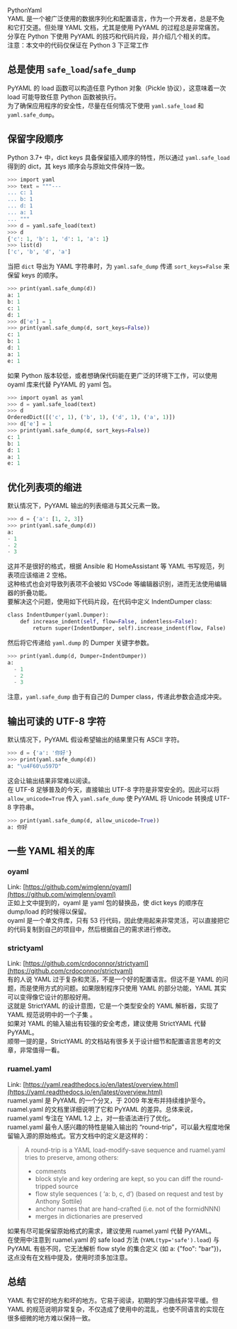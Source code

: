 PythonYaml<br />YAML 是一个被广泛使用的数据序列化和配置语言，作为一个开发者，总是不免和它打交道。但处理 YAML 文档，尤其是使用 PyYAML 的过程总是非常痛苦。<br />分享在 Python 下使用 PyYAML 的技巧和代码片段，并介绍几个相关的库。<br />注意：本文中的代码仅保证在 Python 3 下正常工作
<a name="WkobK"></a>
## 总是使用 `safe_load`/`safe_dump`
PyYAML 的 load 函数可以构造任意 Python 对象（Pickle 协议），这意味着一次 load 可能导致任意 Python 函数被执行。<br />为了确保应用程序的安全性，尽量在任何情况下使用 `yaml.safe_load` 和 `yaml.safe_dump`。
<a name="Cv95z"></a>
## 保留字段顺序
Python 3.7+ 中，dict keys 具备保留插入顺序的特性，所以通过 `yaml.safe_load` 得到的 dict，其 keys 顺序会与原始文件保持一致。
```python
>>> import yaml
>>> text = """---
... c: 1
... b: 1
... d: 1
... a: 1
... """
>>> d = yaml.safe_load(text)
>>> d
{'c': 1, 'b': 1, 'd': 1, 'a': 1}
>>> list(d)
['c', 'b', 'd', 'a']
```
当把 `dict` 导出为 YAML 字符串时，为 `yaml.safe_dump` 传递 `sort_keys=False` 来保留 keys 的顺序。
```python
>>> print(yaml.safe_dump(d))
a: 1
b: 1
c: 1
d: 1
>>> d['e'] = 1
>>> print(yaml.safe_dump(d, sort_keys=False))
c: 1
b: 1
d: 1
a: 1
e: 1
```
如果 Python 版本较低，或者想确保代码能在更广泛的环境下工作，可以使用 oyaml 库来代替 PyYAML 的 yaml 包。
```python
>>> import oyaml as yaml
>>> d = yaml.safe_load(text)
>>> d
OrderedDict([('c', 1), ('b', 1), ('d', 1), ('a', 1)])
>>> d['e'] = 1
>>> print(yaml.safe_dump(d, sort_keys=False))
c: 1
b: 1
d: 1
a: 1
e: 1
```
<a name="eZVh6"></a>
## 优化列表项的缩进
默认情况下，PyYAML 输出的列表缩进与其父元素一致。
```python
>>> d = {'a': [1, 2, 3]}
>>> print(yaml.safe_dump(d))
a:
- 1
- 2
- 3
```
这并不是很好的格式，根据 Ansible 和 HomeAssistant 等 YAML 书写规范，列表项应该缩进 2 空格。<br />这种格式也会对导致列表项不会被如 VSCode 等编辑器识别，进而无法使用编辑器的折叠功能。<br />要解决这个问题，使用如下代码片段，在代码中定义 IndentDumper class:
```python
class IndentDumper(yaml.Dumper):
    def increase_indent(self, flow=False, indentless=False):
        return super(IndentDumper, self).increase_indent(flow, False)
```
然后将它传递给 `yaml.dump` 的 Dumper 关键字参数。
```python
>>> print(yaml.dump(d, Dumper=IndentDumper))
a:
  - 1
  - 2
  - 3
```
注意，`yaml.safe_dump` 由于有自己的 Dumper class，传递此参数会造成冲突。
<a name="z0ajd"></a>
## 输出可读的 UTF-8 字符
默认情况下，PyYAML 假设希望输出的结果里只有 ASCII 字符。
```python
>>> d = {'a': '你好'}
>>> print(yaml.safe_dump(d))
a: "\u4F60\u597D"
```
这会让输出结果非常难以阅读。<br />在 UTF-8 足够普及的今天，直接输出 UTF-8 字符是非常安全的。因此可以将 `allow_unicode=True` 传入 `yaml.safe_dump` 使 PyYAML 将 Unicode 转换成 UTF-8 字符串。
```python
>>> print(yaml.safe_dump(d, allow_unicode=True))
a: 你好
```
<a name="EWPko"></a>
## 一些 YAML 相关的库
<a name="NtQYv"></a>
### oyaml
Link: [https://github.com/wimglenn/oyaml](https://github.com/wimglenn/oyaml)<br />正如上文中提到的，oyaml 是 yaml 包的替换品，使 dict keys 的顺序在 dump/load 的时候得以保留。<br />oyaml 是一个单文件库，只有 53 行代码，因此使用起来非常灵活，可以直接把它的代码复制到自己的项目中，然后根据自己的需求进行修改。
<a name="twtzS"></a>
### strictyaml
Link: [https://github.com/crdoconnor/strictyaml](https://github.com/crdoconnor/strictyaml)<br />有的人说 YAML 过于复杂和灵活，不是一个好的配置语言。但这不是 YAML 的问题，而是使用方式的问题。如果限制程序只使用 YAML 的部分功能，YAML 其实可以变得像它设计的那般好用。<br />这就是 StrictYAML 的设计意图，它是一个类型安全的 YAML 解析器，实现了 YAML 规范说明中的一个子集 。<br />如果对 YAML 的输入输出有较强的安全考虑，建议使用 StrictYAML 代替 PyYAML。<br />顺带一提的是，StrictYAML 的文档站有很多关于设计细节和配置语言思考的文章，非常值得一看。
<a name="Nlylz"></a>
### ruamel.yaml
Link: [https://yaml.readthedocs.io/en/latest/overview.html](https://yaml.readthedocs.io/en/latest/overview.html)<br />ruamel.yaml 是 PyYAML 的一个分叉，于 2009 年发布并持续维护至今。<br />ruamel.yaml 的文档里详细说明了它和 PyYAML 的差异。总体来说，ruamel.yaml 专注在 YAML 1.2 上，对一些语法进行了优化。<br />ruamel.yaml 最令人感兴趣的特性是输入输出的 “round-trip”，可以最大程度地保留输入源的原始格式。官方文档中的定义是这样的：
> A round-trip is a YAML load-modify-save sequence and ruamel.yaml tries to preserve, among others:
> - comments
> - block style and key ordering are kept, so you can diff the round-tripped source
> - flow style sequences ( ‘a: b, c, d’) (based on request and test by Anthony Sottile)
> - anchor names that are hand-crafted (i.e. not of the formidNNN)
> - merges in dictionaries are preserved

如果有尽可能保留原始格式的需求，建议使用 ruamel.yaml 代替 PyYAML。<br />在使用中注意到 ruamel.yaml 的 safe load 方法 (`YAML(typ='safe').load`) 与 PyYAML 有些不同，它无法解析 flow style 的集合定义 (如 a: {"foo": "bar"})，这点没有在文档中提及，使用时须多加注意。
<a name="EtDFb"></a>
## 总结
YAML 有它好的地方和坏的地方。它易于阅读，初期的学习曲线非常平缓。但 YAML 的规范说明非常复杂，不仅造成了使用中的混乱，也使不同语言的实现在很多细微的地方难以保持一致。
